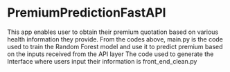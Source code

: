# PremiumPredictionFastAPI
This app enables user to obtain their premium quotation based on various health information they provide.
From the codes above, main.py is the code used to train the Random Forest model and use it to predict premium based on the inputs received from the API layer
The code used to generate the Interface where users input their information is front_end_clean.py
